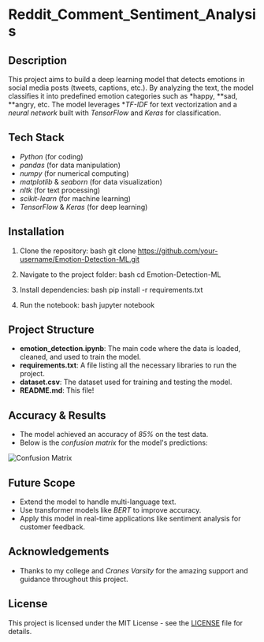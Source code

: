 # Reddit_Comment_Sentiment_Analysis

## Description
This project aims to build a deep learning model that detects emotions in social media posts (tweets, captions, etc.). By analyzing the text, the model classifies it into predefined emotion categories such as *happy, **sad, **angry, etc. The model leverages **TF-IDF* for text vectorization and a *neural network* built with *TensorFlow* and *Keras* for classification.

## Tech Stack
- *Python* (for coding)
- *pandas* (for data manipulation)
- *numpy* (for numerical computing)
- *matplotlib* & *seaborn* (for data visualization)
- *nltk* (for text processing)
- *scikit-learn* (for machine learning)
- *TensorFlow* & *Keras* (for deep learning)

## Installation
1. Clone the repository:
    bash
    git clone https://github.com/your-username/Emotion-Detection-ML.git
    

2. Navigate to the project folder:
    bash
    cd Emotion-Detection-ML
    

3. Install dependencies:
    bash
    pip install -r requirements.txt
    

4. Run the notebook:
    bash
    jupyter notebook
    

## Project Structure
- **emotion_detection.ipynb**: The main code where the data is loaded, cleaned, and used to train the model.
- **requirements.txt**: A file listing all the necessary libraries to run the project.
- **dataset.csv**: The dataset used for training and testing the model.
- **README.md**: This file!

## Accuracy & Results
- The model achieved an accuracy of *85%* on the test data.
- Below is the *confusion matrix* for the model's predictions:

![Confusion Matrix](path_to_your_confusion_matrix_image.png)

## Future Scope
- Extend the model to handle multi-language text.
- Use transformer models like *BERT* to improve accuracy.
- Apply this model in real-time applications like sentiment analysis for customer feedback.

## Acknowledgements
- Thanks to my college and *Cranes Varsity* for the amazing support and guidance throughout this project.

## License
This project is licensed under the MIT License - see the [LICENSE](LICENSE) file for details.
